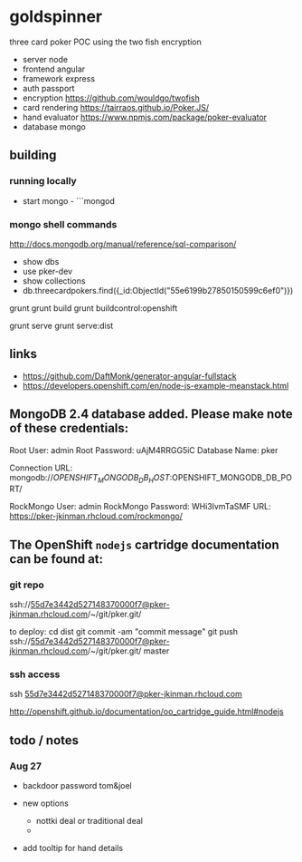
# goldspinner
three card poker POC using the two fish encryption
- server	node
- frontend	angular
- framework	express
- auth	passport
- encryption	https://github.com/wouldgo/twofish
- card rendering	https://tairraos.github.io/Poker.JS/
- hand evaluator	https://www.npmjs.com/package/poker-evaluator
- database	mongo

## building
### running locally

- start mongo - ```mongod

### mongo shell commands
http://docs.mongodb.org/manual/reference/sql-comparison/
- show dbs
- use pker-dev
- show collections
- db.threecardpokers.find({_id:ObjectId("55e6199b27850150599c6ef0")})


grunt
grunt build
grunt buildcontrol:openshift

grunt serve
grunt serve:dist
## links
- https://github.com/DaftMonk/generator-angular-fullstack
- https://developers.openshift.com/en/node-js-example-meanstack.html

## MongoDB 2.4 database added.  Please make note of these credentials:

   Root User:     admin
   Root Password: uAjM4RRGG5iC
   Database Name: pker

Connection URL: mongodb://$OPENSHIFT_MONGODB_DB_HOST:$OPENSHIFT_MONGODB_DB_PORT/

  RockMongo User: admin
  RockMongo Password: WHi3lvmTaSMF
URL: https://pker-jkinman.rhcloud.com/rockmongo/

## The OpenShift `nodejs` cartridge documentation can be found at:

### git repo

ssh://55d7e3442d527148370000f7@pker-jkinman.rhcloud.com/~/git/pker.git/

to deploy:
cd dist
git commit -am "commit message"
git push ssh://55d7e3442d527148370000f7@pker-jkinman.rhcloud.com/~/git/pker.git/ master 

### ssh access

ssh 55d7e3442d527148370000f7@pker-jkinman.rhcloud.com

http://openshift.github.io/documentation/oo_cartridge_guide.html#nodejs


## todo / notes
### Aug 27

- backdoor password tom&joel

- new options
	- nottki deal or traditional deal
	- 
- add tooltip for hand details
